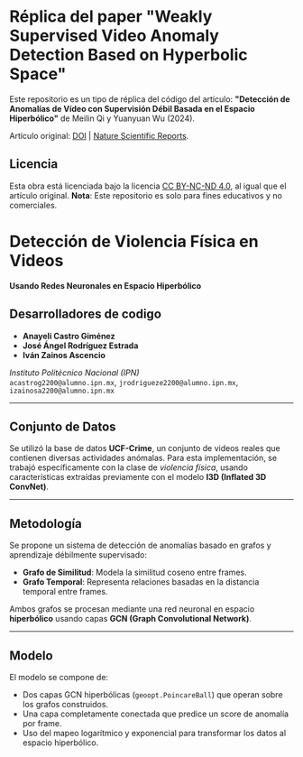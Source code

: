 # Réplica del paper "Weakly Supervised Video Anomaly Detection Based on Hyperbolic Space"

Este repositorio es un tipo de réplica del código del artículo:
**"Detección de Anomalías de Vídeo con Supervisión Débil Basada en el Espacio Hiperbólico"**
de Meilin Qi y Yuanyuan Wu (2024).

Artículo original: [DOI](https://doi.org/10.1038/s41598-024-77505-4) | [Nature Scientific Reports](https://www.nature.com/articles/s41598-024-77505-4).

## Licencia
Esta obra está licenciada bajo la licencia [CC BY-NC-ND 4.0](https://creativecommons.org/licenses/by-nc-nd/4.0/), al igual que el artículo original.
**Nota**: Este repositorio es solo para fines educativos y no comerciales.

# Detección de Violencia Física en Videos  
**Usando Redes Neuronales en Espacio Hiperbólico**

## Desarrolladores de codigo
- **Anayeli Castro Giménez**
- **José Ángel Rodríguez Estrada**
- **Iván Zainos Ascencio**

*Instituto Politécnico Nacional (IPN)*  
 `acastrog2200@alumno.ipn.mx`, `jrodrigueze2200@alumno.ipn.mx`, `izainosa2200@alumno.ipn.mx`  

---

## Conjunto de Datos
Se utilizó la base de datos **UCF-Crime**, un conjunto de videos reales que contienen diversas actividades anómalas. Para esta implementación, se trabajó específicamente con la clase de *violencia física*, usando características extraídas previamente con el modelo **I3D (Inflated 3D ConvNet)**.

---

## Metodología
Se propone un sistema de detección de anomalías basado en grafos y aprendizaje débilmente supervisado:

- **Grafo de Similitud**: Modela la similitud coseno entre frames.
- **Grafo Temporal**: Representa relaciones basadas en la distancia temporal entre frames.

Ambos grafos se procesan mediante una red neuronal en espacio **hiperbólico** usando capas **GCN (Graph Convolutional Network)**.

---

## Modelo
El modelo se compone de:

- Dos capas GCN hiperbólicas (`geoopt.PoincareBall`) que operan sobre los grafos construidos.
- Una capa completamente conectada que predice un score de anomalía por frame.
- Uso del mapeo logarítmico y exponencial para transformar los datos al espacio hiperbólico.
